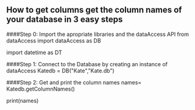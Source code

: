 How to get columns get the column names of your database in 3 easy steps
------------------------------------------------------------------------

####Step 0: Import the apropriate libraries and the dataAccess API
from dataAccess import dataAccess as DB

import datetime as DT

####Step 1: Connect to the Database by creating an instance of dataAccess
Katedb = DB("Kate","Kate.db")

####Step 2: Get and print the column names 
names= Katedb.getColumnNames()

print(names)
